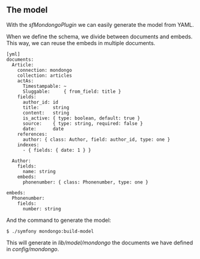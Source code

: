 The model
---------

With the *sfMondongoPlugin* we can easily generate the model from YAML.

When we define the schema, we divide between documents and embeds. This way, we can reuse the embeds in multiple documents.

    [yml]
    documents:
      Article:
        connection: mondongo
        collection: articles
        actAs:
          Timestampable: ~
          Sluggable:     { from_field: title }
        fields:
          author_id: id
          title:     string
          content:   string
          is_active: { type: boolean, default: true }
          source:    { type: string, required: false }
          date:      date
        references:
          author: { class: Author, field: author_id, type: one }
        indexes:
          - { fields: { date: 1 } }

      Author:
        fields:
          name: string
        embeds:
          phonenumber: { class: Phonenumber, type: one }

    embeds:
      Phonenumber:
        fields:
          number: string

And the command to generate the model:

    $ ./symfony mondongo:build-model

This will generate in *lib/model/mondongo* the documents we have defined in *config/mondongo*.
